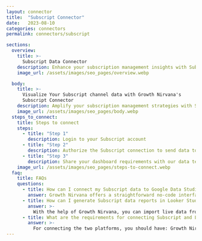```yaml
---
layout: connector
title:  "Subscript Connector"
date:   2023-08-10
categories: connectors
permalink: connectors/subscript

sections:
  overview:
    title: >-
      Subscript Data Connector
    description: Enhance your subscription management insights with Subscript integration. Seamlessly merge subscription data from Subscript with Looker Studio's analytical capabilities, unlocking insights that shape subscription strategies, churn analysis, and operational excellence.
    image_url: /assets/images/seo_pages/overview.webp

  body:
    title: >-
      Visualize Your Subscript channel data with Growth Nirvana's
      Subscript Connector
    description: Amplify your subscription management strategies with Subscript insights integrated into Looker Studio.
    image_url: /assets/images/seo_pages/body.webp
  steps_to_connect:
    title: Steps to connect
    steps:
      - title: "Step 1"
        description: Login to your Subscript account
      - title: "Step 2"
        description: Authorize the Subscript connection to send data to Growth Nirvana
      - title: "Step 3"
        description: Share your dashboard requirements with our data team. We will build the report for you.
    image_url: /assets/images/seo_pages/steps-to-connect.webp
  faq:
    title: FAQs
    questions:
      - title: How can I connect my Subscript data to Google Data Studio/Looker Studio?
        answer: Growth Nirvana offers a straightforward no-code interface to connect to Subscript data sources.
      - title: How can I generate Subscript data reports in Looker Studio?
        answer: >-
          With the help of Growth Nirvana, you can import live data from Subscript into Looker Studio. These data can be viewed in charts, tables, and dashboards to generate branded reports that can be shared instantly.
      - title: What are the requirements for connecting Subscript and Looker Studio?
        answer: >-
          For connecting the two platforms, you should have: Growth Nirvana Account and Subscript Ads Account
---
```

